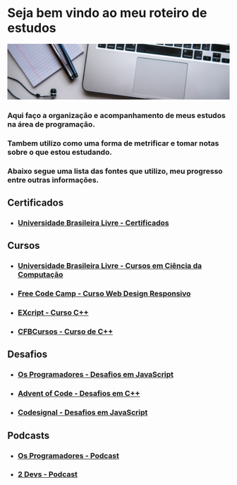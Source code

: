 # Seja bem vindo ao meu roteiro de estudos

<img src="https://github.com/ValdineiJunior/roteiro-de-estudos/blob/main/images/cursos-roteiro-de-estudos.png">

### Aqui faço a organização e acompanhamento de meus estudos na área de programação.

### Tambem utilizo como uma forma de metrificar e tomar notas sobre o que estou estudando.

### Abaixo segue uma lista das fontes que utilizo, meu progresso entre outras informações.

## Certificados
  
- ### [Universidade Brasileira Livre - Certificados](https://github.com/ValdineiJunior/roteiro-de-estudos/issues/51)

## Cursos
  
- ### [Universidade Brasileira Livre  - Cursos em Ciência da Computação](https://github.com/ValdineiJunior/roteiro-de-estudos/issues/1)

- ### [Free Code Camp - Curso Web Design Responsivo](https://github.com/ValdineiJunior/roteiro-de-estudos/issues/2)

- ### [EXcript - Curso C++](https://github.com/ValdineiJunior/roteiro-de-estudos/issues/26)

- ### [CFBCursos - Curso de C++](https://github.com/ValdineiJunior/roteiro-de-estudos/issues/31)

## Desafios

- ### [Os Programadores - Desafios em JavaScript](https://github.com/ValdineiJunior/roteiro-de-estudos/issues/3)

- ### [Advent of Code - Desafios em C++](https://github.com/ValdineiJunior/roteiro-de-estudos/issues/27)

- ### [Codesignal - Desafios em JavaScript](https://github.com/ValdineiJunior/roteiro-de-estudos/issues/40)
  
## Podcasts

- ### [Os Programadores - Podcast](https://github.com/ValdineiJunior/roteiro-de-estudos/issues/6)
- ### [2 Devs - Podcast](https://github.com/ValdineiJunior/roteiro-de-estudos/issues/7)

